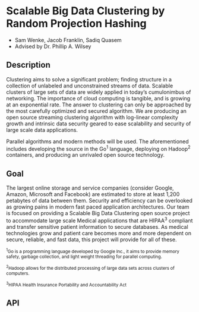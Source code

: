 # Scalable Big Data Clustering by Random Projection Hashing #
+ Sam Wenke, Jacob Franklin, Sadiq Quasem
+ Advised by Dr. Phillip A. Wilsey

## Description ##
Clustering aims to solve a significant problem; finding structure in a collection of unlabeled and unconstrained streams of data. Scalable clusters of large sets of data are widely applied in today’s cumulonimbus of networking. The importance of cloud computing is tangible, and is growing at an exponential rate. The answer to clustering can only be approached by the most carefully optimized and secured algorithm. We are producing an open source streaming clustering algorithm with log-linear complexity growth and intrinsic data security geared to ease scalability and security of large scale data applications.

Parallel algorithms and modern methods will be used. The aforementioned includes developing the source in the Go<sup>1</sup> language, deploying on Hadoop<sup>2</sup> containers, and producing an unrivaled open source technology.

## Goal ##
The largest online storage and service companies (consider Google, Amazon, Microsoft and Facebook) are estimated to store at least 1,200 petabytes of data between them. Security and efficiency can be overlooked as growing pains in modern fast paced application architectures. Our team is focused on providing a Scalable Big Data Clustering open source project to accommodate large scale Medical applications that are HIPAA<sup>3</sup> compliant and transfer sensitive patient information to secure databases. As medical technologies grow and patient care becomes more and more dependent on secure, reliable, and fast data, this project will provide for all of these.

<sub><sup>1</sup>Go is a programming language developed by Google Inc., it aims to provide memory safety, garbage collection, and light weight threading for parallel computing.</sub>

<sub><sup>2</sup>Hadoop allows for the distributed processing of large data sets across clusters of computers.</sub>

<sub><sup>3</sup>HIPAA Health Insurance Portability and Accountability Act</sub>

## API ##
